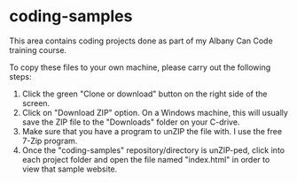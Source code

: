 # coding-samples
This area contains coding projects done as part of my Albany Can Code training course.

To copy these files to your own machine, please carry out the following steps:

1) Click the green "Clone or download" button on the right side of the screen.
2) Click on "Download ZIP" option. On a Windows machine, this will usually save the ZIP file to the "Downloads" folder on your C-drive.
3) Make sure that you have a program to unZIP the file with. I use the free 7-Zip program.
4) Once the "coding-samples" repository/directory is unZIP-ped, click into each project folder and open the file named "index.html" in order to view that sample website.

